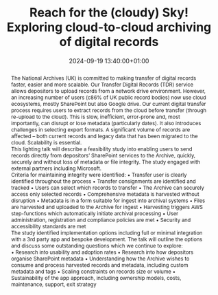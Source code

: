 ---
abstract: "The National Archives (UK) is committed to making transfer of digital records
  faster, easier and more scalable. Our Transfer Digital Records (TDR) service allows
  depositors to upload records from a network drive environment. However, an increasing
  number of users (c86% of UK public record bodies) now use cloud ecosystems, mostly
  SharePoint but also Google drive. Our current digital transfer process requires
  users to extract records from the cloud before transfer (through re-upload to the
  cloud). This is slow, inefficient, error-prone and, most importantly, can disrupt
  or lose metadata (particularly dates). It also introduces challenges in selecting
  export formats. A significant volume of records are affected – both current records
  and legacy data that has been migrated to the cloud. Scalability is essential.\n\nThis
  lighting talk will describe a feasibility study into enabling users to send records
  directly from depositors’ SharePoint services to the Archive, quickly, securely
  and without loss of metadata or file integrity. The study engaged with external
  partners including Microsoft.\n\nCriteria for maintaining integrity were identified:\n•\tTransfer
  user is clearly identified throughout the process\n•\tTransfer consignments are
  identified and tracked\n•\tUsers can select which records to transfer\n•\tThe Archive
  can securely access only selected records\n•\tComprehensive metadata is harvested
  without disruption\n•\tMetadata is in a form suitable for ingest into archival systems\n•\tFiles
  are harvested and uploaded to the Archive for ingest\n•\tHarvesting triggers AWS
  step-functions which automatically initiate archival processing\n•\tUser administration,
  registration and compliance policies are met\n•\tSecurity and accessibility standards
  are met\n\nThe study identified implementation options including full or minimal
  integration with a 3rd party app and bespoke development. The talk will outline
  the options and discuss some outstanding questions which we continue to explore:\n\n•\tResearch
  into usability and adoption rates\n•\tResearch into how depositors organise SharePoint
  metadata\n•\tUnderstanding how the Archive wishes to consume and process harvested
  records and metadata, including custom metadata and tags\n•\tScaling constraints
  on records size or volume\n•\tSustainability of the app approach, including ownership
  models, costs, maintenance, support, exit strategy"
creators:
- Kirsten Arnold
date: 2024-09-19 13:40:00+01:00
document_url: https://doi.org/10.5281/zenodo.13684688
grand_parent: iPRES
institutions: []
keywords:
- metadata standards and implementation
- scaling up
landing_page_url: https://zenodo.org/records/13684688
language: eng
layout: publication
license: UK Open Government Licence v3
notes_url: https://docs.google.com/document/d/1lDWYct0heJztUyK5nOaDaLFRBO-Yx4PXT5URfiK3xZo/edit#heading=h.aar4tupij1po
parent: iPRES 2024
publication_type: lightning talk
size: null
slides_url: https://zenodo.org/records/13684688
source_name: iPRES
stream_url: https://www.archief.vlaanderen.be/archief/records/dossiers/5acb210228ce4315ae650812d056a482329eb83ed2dc42398a51505dc153be81/documents/fac102093df84a8c93031824fad34cd95d7f83fd04574b0884545e07bee9e47f
title: Reach for the (cloudy) Sky! Exploring cloud-to-cloud archiving of digital records
year: 2024
---
